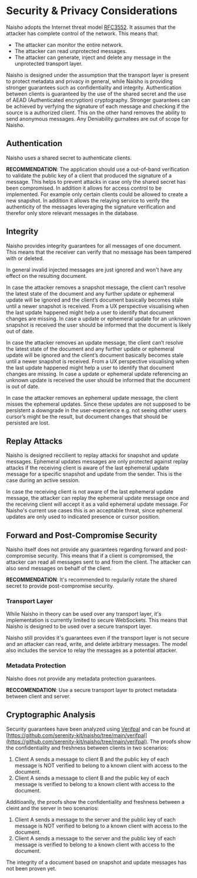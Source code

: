 # Security & Privacy Considerations

Naisho adopts the Internet threat model [RFC3552](https://www.rfc-editor.org/rfc/rfc3552). It assumes that the attacker has complete control of the network. This means that:

- The attacker can monitor the entire network.
- The attacker can read unprotected messages.
- The attacker can generate, inject and delete any message in the unprotected transport layer.

Naisho is designed under the assumption that the transport layer is present to protect metadata and privacy in general, while Naisho is providing stronger guarantees such as confidentiality and integrity. Authentication between clients is guaranteed by the use of the shared secret and the use of AEAD (Authenticated encryption) cryptography. Stronger guarantees can be achieved by verfying the signature of each message and checking if the source is a authorized client. This on the other hand removes the ability to send anonymous messages. Any Deniability gurnatees are out of scope for Naisho.

## Authentication

Naisho uses a shared secret to authenticate clients.

**RECOMMENDATION**: The application should use a out-of-band verification to validate the public key of a client that produced the signature of a message. This helps to prevent attacks in case only the shared secret has been compromised. In addition it allows for access control to be implemented. For example only certain clients could be allowed to create a new snapshot. In addition it allows the relaying service to verify the authenticity of the messages leveraging the signature verification and therefor only store relevant messages in the database.

## Integrity

Naisho provides integrity guarantees for all messages of one document. This means that the receiver can verify that no message has been tampered with or deleted.

In general invalid injected messages are just ignored and won't have any effect on the resulting document.

In case the attacker removes a snapshot message, the client can’t resolve the latest state of the document and any further update or ephemeral update will be ignored and the client’s document basically becomes stale until a newer snapshot is received. From a UX perspective visualising when the last update happened might help a user to identify that document changes are missing. In case a update or ephemeral update for an unknown snapshot is received the user should be informed that the document is likely out of date.

In case the attacker removes an update message, the client can’t resolve the latest state of the document and any further update or ephemeral update will be ignored and the client’s document basically becomes stale until a newer snapshot is received. From a UX perspective visualising when the last update happened might help a user to identify that document changes are missing. In case a update or ephemeral update referencing an unknown update is received the user should be informed that the document is out of date.

In case the attacker removes an ephemeral update message, the client misses the ephemeral updates. Since these updates are not supposed to be persistent a downgrade in the user-experience e.g. not seeing other users cursor’s might be the result, but document changes that should be persisted are lost.

## Replay Attacks

Naisho is designed reccilient to replay attacks for snapshot and update messages. Ephemeral updates messages are only protected against replay attacks if the receiving client is aware of the last ephemeral update message for a specific snapshot and update from the sender. This is the case during an active session.

In case the receiving client is not aware of the last ephemeral update message, the attacker can replay the ephemeral update message once and the receiving client will accept it as a valid ephemeral update message. For Naisho's current use cases this is an acceptable threat, since ephemeral updates are only used to indicated presence or cursor position.

## Forward and Post-Compromise Security

Naisho itself does not provide any guarantees regarding forward and post-compromise security. This means that if a client is compromised, the attacker can read all messages sent to and from the client. The attacker can also send messages on behalf of the client.

**RECOMMENDATION**: It's recommended to regularily rotate the shared secret to provide post-compromise security.

### Transport Layer

While Naisho in theory can be used over any transport layer, it's implementation is currently limited to secure WebSockets. This means that Naisho is designed to be used over a secure transport layer.

Naisho still provides it's guarantees even if the transport layer is not secure and an attacker can read, write, and delete arbitrary messages. The model also includes the service to relay the messages as a potential attacker.

### Metadata Protection

Naisho does not provide any metadata protection guarantees.

**RECCOMENDATION**: Use a secure transport layer to protect metadata between client and server.

## Cryptographic Analysis

Security guarantees have been analyzed using [Verifpal](https://verifpal.com/) and can be found at [https://github.com/serenity-kit/naisho/tree/main/verifpal](https://github.com/serenity-kit/naisho/tree/main/verifpal). The proofs show the confidentiality and freshness between clients in two scenarios:

1. Client A sends a message to client B and the public key of each message is NOT verified to belong to a known client with access to the document.
1. Client A sends a message to client B and the public key of each message is verified to belong to a known client with access to the document.

Additioanlly, the proofs show the confidentiality and freshness between a cleint and the server in two scenarios:

1. Client A sends a message to the server and the public key of each message is NOT verified to belong to a known client with access to the document.
1. Client A sends a message to the server and the public key of each message is verified to belong to a known client with access to the document.

The integrity of a document based on snapshot and update messages has not been proven yet.
